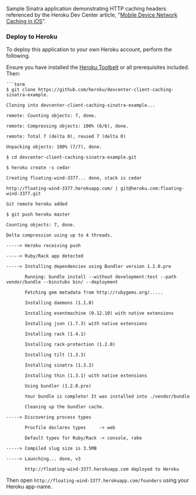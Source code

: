 Sample Sinatra application demonstrating HTTP caching headers referenced by the Heroku Dev Center article, "[Mobile Device Network Caching in iOS](https://devcenter.heroku.com/articles/ios-network-caching)".

### Deploy to Heroku

To deploy this application to your own Heroku account, perform the following.

Ensure you have installed the [Heroku Toolbelt](https://toolbelt.heroku.com) or all prerequisites included. Then:

    ```term
    $ git clone https://github.com/heroku/devcenter-client-caching-sinatra-example.

    Cloning into devcenter-client-caching-sinatra-example...

    remote: Counting objects: 7, done.

    remote: Compressing objects: 100% (6/6), done.

    remote: Total 7 (delta 0), reused 7 (delta 0)

    Unpacking objects: 100% (7/7), done.

    $ cd devcenter-client-caching-sinatra-example.git

    $ heroku create -s cedar

    Creating floating-wind-3377... done, stack is cedar

    http://floating-wind-3377.herokuapp.com/ | git@heroku.com:floating-wind-3377.git

    Git remote heroku added

    $ git push heroku master

    Counting objects: 7, done.

    Delta compression using up to 4 threads.

    -----> Heroku receiving push

    -----> Ruby/Rack app detected

    -----> Installing dependencies using Bundler version 1.2.0.pre

           Running: bundle install --without development:test --path vendor/bundle --binstubs bin/ --deployment
       
           Fetching gem metadata from http://rubygems.org/.....

           Installing daemons (1.1.8)

           Installing eventmachine (0.12.10) with native extensions

           Installing json (1.7.3) with native extensions

           Installing rack (1.4.1)

           Installing rack-protection (1.2.0)

           Installing tilt (1.3.3)

           Installing sinatra (1.3.2)

           Installing thin (1.3.1) with native extensions

           Using bundler (1.2.0.pre)

           Your bundle is complete! It was installed into ./vendor/bundle

           Cleaning up the bundler cache.

    -----> Discovering process types

           Procfile declares types     -> web

           Default types for Ruby/Rack -> console, rake

    -----> Compiled slug size is 3.5MB

    -----> Launching... done, v3

           http://floating-wind-3377.herokuapp.com deployed to Heroku


Then open `http://floating-wind-3377.herokuapp.com/founders` using your Heroku app-name.